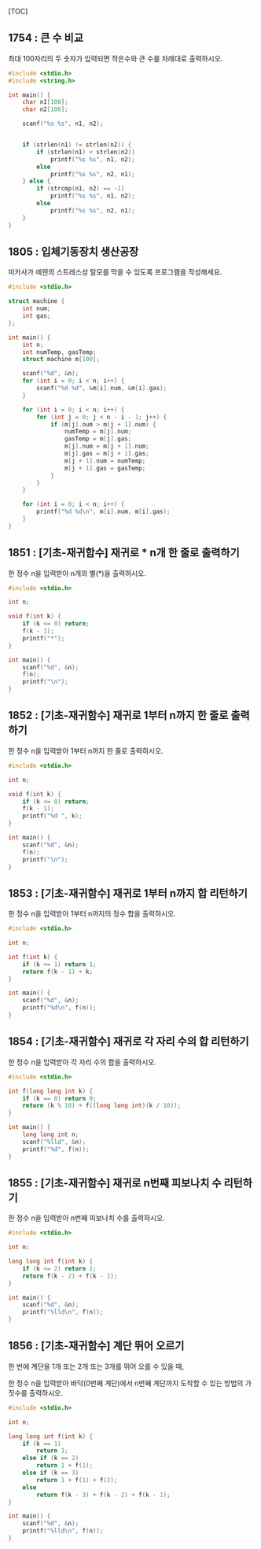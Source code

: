 [TOC]

## 1754 : 큰 수 비교

최대 100자리의 두 숫자가 입력되면 작은수와 큰 수를 차례대로 출력하시오.

``` c
#include <stdio.h>
#include <string.h>

int main() {
    char n1[100];
    char n2[100];

    scanf("%s %s", n1, n2);


    if (strlen(n1) != strlen(n2)) {
        if (strlen(n1) < strlen(n2)) 
            printf("%s %s", n1, n2);
        else 
            printf("%s %s", n2, n1);
    } else {
        if (strcmp(n1, n2) == -1)
            printf("%s %s", n1, n2);
        else
            printf("%s %s", n2, n1);
    } 
}
```

## 1805 : 입체기동장치 생산공장

미카사가 에렌의 스트레스성 탈모를 막을 수 있도록 프로그램을 작성해세요.

``` c
#include <stdio.h>

struct machine {
    int num;
    int gas;
};

int main() {
    int n;
    int numTemp, gasTemp;
    struct machine m[100];

    scanf("%d", &n);
    for (int i = 0; i < n; i++) {
        scanf("%d %d", &m[i].num, &m[i].gas);
    }

    for (int i = 0; i < n; i++) {
        for (int j = 0; j < n - i - 1; j++) {
            if (m[j].num > m[j + 1].num) {
                numTemp = m[j].num;
                gasTemp = m[j].gas;
                m[j].num = m[j + 1].num;
                m[j].gas = m[j + 1].gas;
                m[j + 1].num = numTemp;
                m[j + 1].gas = gasTemp;
            }
        }
    }

    for (int i = 0; i < n; i++) {
        printf("%d %d\n", m[i].num, m[i].gas);
    }
}
```

## 1851 : [기초-재귀함수] 재귀로 * n개 한 줄로 출력하기

한 정수 n을 입력받아 n개의 별(*)을 출력하시오.

``` c
#include <stdio.h>

int n;

void f(int k) {
	if (k <= 0) return;
	f(k - 1);
	printf("*");
}

int main() {
	scanf("%d", &n);
	f(n);
	printf("\n");
}
```
## 1852 : [기초-재귀함수] 재귀로 1부터 n까지 한 줄로 출력하기 

한 정수 n을 입력받아 1부터 n까지 한 줄로 출력하시오.

``` c
#include <stdio.h>

int n;

void f(int k) {
	if (k <= 0) return;
	f(k - 1);
	printf("%d ", k);
}

int main() {
	scanf("%d", &n);
	f(n);
	printf("\n");
}
```

## 1853 : [기초-재귀함수] 재귀로 1부터 n까지 합 리턴하기

한 정수 n을 입력받아 1부터 n까지의 정수 합을 출력하시오.

``` c
#include <stdio.h>

int n;

int f(int k) {
	if (k <= 1) return 1;
	return f(k - 1) + k;
}

int main() {
	scanf("%d", &n);
	printf("%d\n", f(n));
}
```

## 1854 : [기초-재귀함수] 재귀로 각 자리 수의 합 리턴하기

한 정수 n을 입력받아 각 자리 수의 합을 출력하시오.

``` c
#include <stdio.h>

int f(long long int k) {
    if (k == 0) return 0;
    return (k % 10) + f((long long int)(k / 10));
}

int main() {
    long long int n;
    scanf("%lld", &n);
    printf("%d", f(n));
}
```

## 1855 : [기초-재귀함수] 재귀로 n번째 피보나치 수 리턴하기

한 정수 n을 입력받아 n번째 피보나치 수를 출력하시오.

``` c
#include <stdio.h>

int n;

long long int f(int k) {
	if (k <= 2) return 1;
	return f(k - 2) + f(k - 1);
}

int main() {
	scanf("%d", &n);
	printf("%lld\n", f(n));
}
```

## 1856 : [기초-재귀함수] 계단 뛰어 오르기

한 번에 계단을 1개 또는 2개 또는 3개를 뛰어 오를 수 있을 때,

한 정수 n을 입력받아 바닥(0번째 계단)에서 n번째 계단까지 도착할 수 있는 방법의 가짓수를 출력하시오.

``` c
#include <stdio.h>

int n;

long long int f(int k) {
    if (k == 1)
        return 1;
    else if (k == 2)
        return 1 + f(1);
    else if (k == 3)
        return 1 + f(1) + f(2);
    else
        return f(k - 3) + f(k - 2) + f(k - 1);
}

int main() {
	scanf("%d", &n);
	printf("%lld\n", f(n));
}
```
